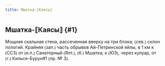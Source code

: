 ```yaml
---
title: Мшатка-⟦Каясы⟧
---
```

## Мшатка-⟦Каясы⟧ {#1}

Мощная скальная стена, рассеченная вверху на три блока; ⦅сев.⦆ склон пологий. Крайняя ⦅зап.⦆ часть обрывов Ай-Петринской яйлы, в 1 км к ⦅ССЗ⦆ от ⦅н.п.⦆ Санаторный ⦅Ялт.⦆, ⦅б.⦆ Мшатка; к ⦅ЮЗ⦆, через кулуар, от ⦅г.⦆ Кильсе-Бурун#1 ⦅пр. № 3⦆.
